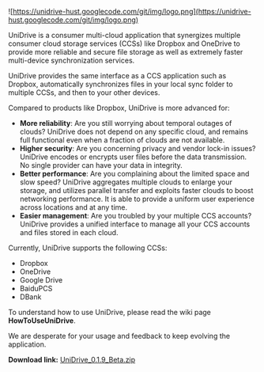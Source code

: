 ![https://unidrive-hust.googlecode.com/git/img/logo.png](https://unidrive-hust.googlecode.com/git/img/logo.png)

UniDrive is a consumer multi-cloud application that synergizes multiple consumer cloud storage services (CCSs) like Dropbox and OneDrive to provide more reliable and secure file storage as well as extremely faster multi-device synchronization services.

UniDrive provides the same interface as a CCS application such as Dropbox, automatically synchronizes files in your local sync folder to multiple CCSs, and then to your other devices.

Compared to products like Dropbox, UniDrive is more advanced for:

  * **More reliability**: Are you still worrying about temporal outages of clouds? UniDrive does not depend on any specific cloud, and remains full functional even when a fraction of clouds are not available.
  * **Higher security**: Are you concerning privacy and vendor lock-in issues? UniDrive encodes or encrypts user files before the data transmission. No single provider can have your data in integrity.
  * **Better performance**: Are you complaining about the limited space and slow speed? UniDrive aggregates multiple clouds to enlarge your storage, and utilizes parallel transfer and exploits faster clouds to boost networking performance. It is able to provide a uniform user experience across locations and at any time.
  * **Easier management**: Are you troubled by your multiple CCS accounts? UniDrive provides a unified interface to manage all your CCS accounts and files stored in each cloud.

Currently, UniDrive supports the following CCSs:

  * Dropbox
  * OneDrive
  * Google Drive
  * BaiduPCS
  * DBank

To understand how to use UniDrive, please read the wiki page **HowToUseUniDrive**.

We are desperate for your usage and feedback to keep evolving the application.

**Download link:** [UniDrive\_0.1.9\_Beta.zip](https://unidrive-hust.googlecode.com/git/UniDrive_0.1.9_Beta.zip)